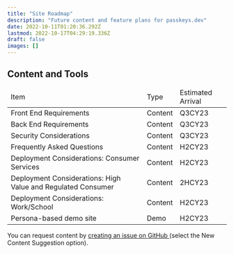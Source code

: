 ```yaml
---
title: "Site Roadmap"
description: "Future content and feature plans for passkeys.dev"
date: 2022-10-11T01:20:36.292Z
lastmod: 2022-10-17T04:29:19.336Z
draft: false
images: []
---
```


## Content and Tools

<div class="table-responsive mb-5">
    <table class="table table-striped">
        <thead>
            <tr class="fw-bold">
                <td>Item</td>
                <td>Type</td>
                <td class="text-center">Estimated Arrival</td>
            </tr>
        </thead>
        <tr>
            <td>Front End Requirements</td>
            <td>Content</td>
            <td class="text-center">Q3CY23 <a href="https://github.com/passkeydeveloper/passkeys.dev/issues/151" target="_blank"><i class="bi bi-github"></i></a></td>
        </tr>
        <tr>
            <td>Back End Requirements</td>
            <td>Content</td>
            <td class="text-center">Q3CY23 <a href="https://github.com/passkeydeveloper/passkeys.dev/issues/152" target="_blank"><i class="bi bi-github"></i></a></td>
        </tr>
        <tr>
            <td>Security Considerations</td>
            <td>Content</td>
            <td class="text-center">Q3CY23 <a href="https://github.com/passkeydeveloper/passkeys.dev/issues/153" target="_blank"><i class="bi bi-github"></i></a></td>
        </tr>
        <tr>
            <td>Frequently Asked Questions</td>
            <td>Content</td>
            <td class="text-center">H2CY23 <a href="https://github.com/passkeydeveloper/passkeys.dev/issues/48" target="_blank"><i class="bi bi-github"></i></a></td>
        </tr>
        <tr>
            <td>Deployment Considerations: Consumer Services</td>
            <td>Content</td>
            <td class="text-center">H2CY23</td>
        </tr>
        <tr>
            <td>Deployment Considerations: High Value and Regulated Consumer</td>
            <td>Content</td>
            <td class="text-center">2HCY23</td>
        </tr>
        <tr>
            <td>Deployment Considerations: Work/School</td>
            <td>Content</td>
            <td class="text-center">H2CY23</td>
        </tr>
        <tr>
            <td>Persona-based demo site</td>
            <td>Demo</td>
            <td class="text-center">H2CY23</td>
        </tr>
    </table>
</div>

You can request content by [creating an issue on GitHub <i class="bi bi-github"></i>](https://github.com/passkeydeveloper/passkeys.dev/issues/new/choose) (select the New Content Suggestion option).
